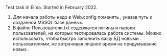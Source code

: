 Test task in Elma. Started in February 2022.

1. Для начала работы надо в Web.config поменять <connectionStrings>, указав путь к созданной MSSQL базе данных.
2. В файле Пользователи.txt содержатся логины и пароли пользователей, на которых тестировалась работа системы. Можно использовать, чтобы быстро заполнить вашу БД новыми пользователями, не хатрачивая лишнее время на придумывание новых.
